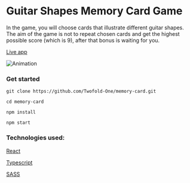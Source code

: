 # Guitar Shapes Memory Card Game

In the game, you will choose cards that illustrate different guitar shapes. The aim of the game is not to repeat chosen cards and get the highest possible score (which is 9), after that bonus is waiting for you.

[Live app](https://twofold-one.github.io/memory-card/)

![Animation](https://user-images.githubusercontent.com/87330747/146094696-b59ad99c-470e-496e-bd9a-79d7edd6ff6a.gif)

### Get started

`git clone https://github.com/Twofold-One/memory-card.git`

`cd memory-card`

`npm install`

`npm start`

### Technologies used:

[React](https://reactjs.org/)

[Typescript](https://www.typescriptlang.org/)

[SASS](https://sass-lang.com/)
